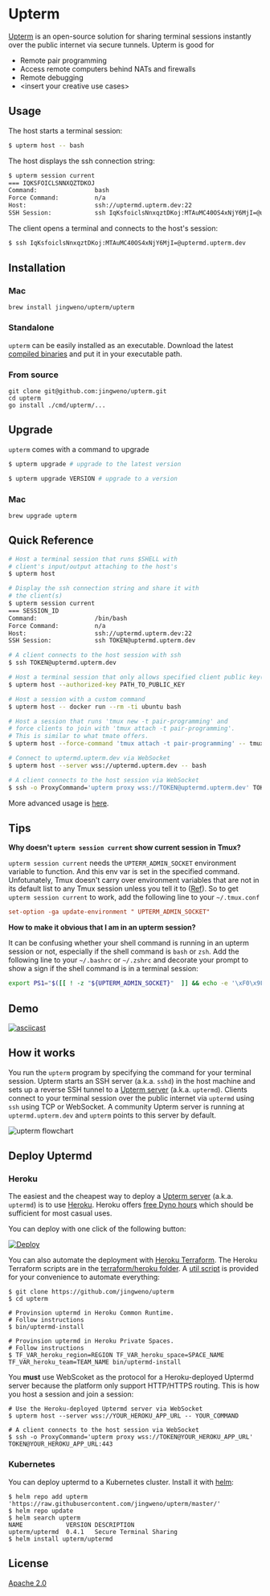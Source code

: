 # Upterm

[Upterm](https://github.com/jingweno/upterm) is an open-source solution for sharing terminal sessions instantly over the public internet via secure tunnels.
Upterm is good for

* Remote pair programming
* Access remote computers behind NATs and firewalls
* Remote debugging
* \<insert your creative use cases\>

## Usage

The host starts a terminal session:

```bash
$ upterm host -- bash
```

The host displays the ssh connection string:

```bash
$ upterm session current
=== IQKSFOICLSNNXQZTDKOJ
Command:                bash
Force Command:          n/a
Host:                   ssh://uptermd.upterm.dev:22
SSH Session:            ssh IqKsfoiclsNnxqztDKoj:MTAuMC40OS4xNjY6MjI=@uptermd.upterm.dev
```

The client opens a terminal and connects to the host's session:

```bash
$ ssh IqKsfoiclsNnxqztDKoj:MTAuMC40OS4xNjY6MjI=@uptermd.upterm.dev
```

## Installation

### Mac

```
brew install jingweno/upterm/upterm
```

### Standalone

`upterm` can be easily installed as an executable. Download the latest [compiled binaries](https://github.com/jingweno/upterm/releases) and put it in your executable path.

### From source

```
git clone git@github.com:jingweno/upterm.git
cd upterm
go install ./cmd/upterm/...
```

## Upgrade

`upterm` comes with a command to upgrade

```bash
$ upterm upgrade # upgrade to the latest version

$ upterm upgrade VERSION # upgrade to a version
```

### Mac

```
brew upgrade upterm
```

## Quick Reference

```bash
# Host a terminal session that runs $SHELL with
# client's input/output attaching to the host's
$ upterm host

# Display the ssh connection string and share it with
# the client(s)
$ upterm session current
=== SESSION_ID
Command:                /bin/bash
Force Command:          n/a
Host:                   ssh://uptermd.upterm.dev:22
SSH Session:            ssh TOKEN@uptermd.upterm.dev

# A client connects to the host session with ssh
$ ssh TOKEN@uptermd.upterm.dev

# Host a terminal session that only allows specified client public key(s) to connect
$ upterm host --authorized-key PATH_TO_PUBLIC_KEY

# Host a session with a custom command
$ upterm host -- docker run --rm -ti ubuntu bash

# Host a session that runs 'tmux new -t pair-programming' and
# force clients to join with 'tmux attach -t pair-programming'.
# This is similar to what tmate offers.
$ upterm host --force-command 'tmux attach -t pair-programming' -- tmux new -t pair-programming`,

# Connect to uptermd.upterm.dev via WebSocket
$ upterm host --server wss://uptermd.upterm.dev -- bash

# A client connects to the host session via WebSocket
$ ssh -o ProxyCommand='upterm proxy wss://TOKEN@uptermd.upterm.dev' TOKEN@uptermd.upterm.dev:443
```

More advanced usage is [here](https://github.com/jingweno/upterm/blob/master/docs/upterm.md).

## Tips

**Why doesn't `upterm session current` show current session in Tmux?**

`upterm session current` needs the `UPTERM_ADMIN_SOCKET` environment variable to function.
And this env var is set in the specified command.
Unfotunately, Tmux doesn't carry over environment variables that are not in its default list to any Tmux session unless you tell it to ([Ref](http://man.openbsd.org/i386/tmux.1#GLOBAL_AND_SESSION_ENVIRONMENT)).
So to get `upterm session current` to work, add the following line to your `~/.tmux.conf`

```conf
set-option -ga update-environment " UPTERM_ADMIN_SOCKET"
```

**How to make it obvious that I am in an upterm session?**

It can be confusing whether your shell command is running in an upterm session or not, especially if the shell command is `bash` or `zsh`.
Add the following line to your `~/.bashrc` or `~/.zshrc` and decorate your prompt to show a sign if the shell command is in a terminal session:

```bash
export PS1="$([[ ! -z "${UPTERM_ADMIN_SOCKET}"  ]] && echo -e '\xF0\x9F\x86\x99 ')$PS1" # Add an emoji to the prompt if `UPTERM_ADMIN_SOCKET` exists
```

## Demo

[![asciicast](https://asciinema.org/a/LTwpMqvvV98eo3ueZHoifLHf7.svg)](https://asciinema.org/a/LTwpMqvvV98eo3ueZHoifLHf7)

## How it works

You run the `upterm` program by specifying the command for your terminal session.
Upterm starts an SSH server (a.k.a. `sshd`) in the host machine and sets up a reverse SSH tunnel to a [Upterm server](https://github.com/jingweno/upterm/tree/master/cmd/uptermd) (a.k.a. `uptermd`).
Clients connect to your terminal session over the public internet via `uptermd` using `ssh` using TCP or WebSocket.
A community Upterm server is running at `uptermd.upterm.dev` and `upterm` points to this server by default.

![upterm flowchart](https://raw.githubusercontent.com/jingweno/upterm/gh-pages/upterm-flowchart.svg?sanitize=true)

## Deploy Uptermd

### Heroku

The easiest and the cheapest way to deploy a [Upterm server](https://github.com/jingweno/upterm/tree/master/cmd/uptermd) (a.k.a. `uptermd`) is to use [Heroku](https://heroku.com).
Heroku offers [free Dyno hours](https://www.heroku.com/pricing) which should be sufficient for most casual uses.

You can deploy with one click of the following button:

[![Deploy](https://www.herokucdn.com/deploy/button.svg)](https://heroku.com/deploy)

You can also automate the deployment with [Heroku Terraform](https://devcenter.heroku.com/articles/using-terraform-with-heroku).
The Heroku Terraform scripts are in the [terraform/heroku folder](./terraform/heroku).
A [util script](./bin/uptermd-install) is provided for your convenience to automate everything:

```
$ git clone https://github.com/jingweno/upterm
$ cd upterm

# Provinsion uptermd in Heroku Common Runtime.
# Follow instructions
$ bin/uptermd-install 

# Provinsion uptermd in Heroku Private Spaces.
# Follow instructions
$ TF_VAR_heroku_region=REGION TF_VAR_heroku_space=SPACE_NAME TF_VAR_heroku_team=TEAM_NAME bin/uptermd-install
```

You **must** use WebScoket as the protocol for a Heroku-deployed Uptermd server because the platform only support HTTP/HTTPS routing.
This is how you host a session and join a session:

```
# Use the Heroku-deployed Uptermd server via WebSocket
$ upterm host --server wss://YOUR_HEROKU_APP_URL -- YOUR_COMMAND

# A client connects to the host session via WebSocket
$ ssh -o ProxyCommand='upterm proxy wss://TOKEN@YOUR_HEROKU_APP_URL' TOKEN@YOUR_HEROKU_APP_URL:443
```

### Kubernetes

You can deploy uptermd to a Kubernetes cluster. Install it with [helm](https://helm.sh):

```
$ helm repo add upterm 'https://raw.githubusercontent.com/jingweno/upterm/master/'
$ helm repo update
$ helm search upterm
NAME            VERSION	DESCRIPTION
upterm/uptermd  0.4.1  	Secure Terminal Sharing
$ helm install upterm/uptermd
```

## License

[Apache 2.0](https://github.com/jingweno/upterm/blob/master/LICENSE)
